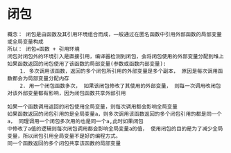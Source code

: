 # 闭包
    概念： 闭包是由函数及其引用环境组合而成，一般通过在匿名函数中引用外部函数的局部变量或全局变量构成
    所以： 闭包=函数 + 引用环境
    闭包对闭包外的环境引入是直接引用，编译器检测到闭包，会将闭包使用的外部变量分配到堆上
    如果函数返回的闭包使用了该函数的局部变量(参数或函数内部变量):
        1. 多次调用该函数，返回的多个闭包所引用的外部变量是多个副本， 原因是每次调用函数都会为局部变量分配内存
        2. 用一个闭包函数多次， 如果该闭包修改了其使用的外部变量， 则每一次调用改闭包对该外部变量都有影响，因为闭包函数共享外部引用
        
    如果一个函数调用返回的闭包使用全局变量，则每次调用都会影响全局变量
    如果函数返回的闭包引用的是全局变量a，则多次调用该函数返回的多个闭包引用的都是同一个a， 同理调用一个闭包多次用的也是同一个a,此时如果闭包
    中修改了a值的逻辑则每次闭包调用都会影响全局变量a的值， 使用闭包的目的是为了减少全局变量，所以闭包引用全局变量不是好的编程方式。
    同一个函数返回的多个闭包共享该函数的局部变量 
   